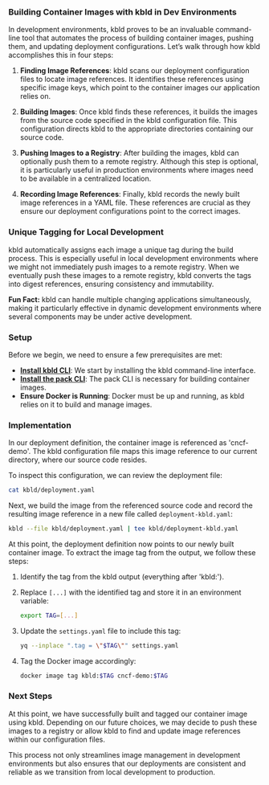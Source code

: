 ### **Building Container Images with kbld in Dev Environments**

In development environments, kbld proves to be an invaluable command-line tool that automates the process of building container images, pushing them, and updating deployment configurations. Let’s walk through how kbld accomplishes this in four steps:

1. **Finding Image References**: kbld scans our deployment configuration files to locate image references. It identifies these references using specific image keys, which point to the container images our application relies on.

2. **Building Images**: Once kbld finds these references, it builds the images from the source code specified in the kbld configuration file. This configuration directs kbld to the appropriate directories containing our source code.

3. **Pushing Images to a Registry**: After building the images, kbld can optionally push them to a remote registry. Although this step is optional, it is particularly useful in production environments where images need to be available in a centralized location.

4. **Recording Image References**: Finally, kbld records the newly built image references in a YAML file. These references are crucial as they ensure our deployment configurations point to the correct images.

### **Unique Tagging for Local Development**

kbld automatically assigns each image a unique tag during the build process. This is especially useful in local development environments where we might not immediately push images to a remote registry. When we eventually push these images to a remote registry, kbld converts the tags into digest references, ensuring consistency and immutability.

**Fun Fact:** kbld can handle multiple changing applications simultaneously, making it particularly effective in dynamic development environments where several components may be under active development.

### **Setup**

Before we begin, we need to ensure a few prerequisites are met:

- **[Install kbld CLI](https://carvel.dev/kbld/docs/v0.36.0/install/)**: We start by installing the kbld command-line interface.
- **[Install the pack CLI](https://buildpacks.io/docs/tools/pack/#pack-cli)**: The pack CLI is necessary for building container images.
- **Ensure Docker is Running**: Docker must be up and running, as kbld relies on it to build and manage images.

### **Implementation**

In our deployment definition, the container image is referenced as 'cncf-demo'. The kbld configuration file maps this image reference to our current directory, where our source code resides.

To inspect this configuration, we can review the deployment file:

```bash
cat kbld/deployment.yaml
```

Next, we build the image from the referenced source code and record the resulting image reference in a new file called `deployment-kbld.yaml`:

```bash
kbld --file kbld/deployment.yaml | tee kbld/deployment-kbld.yaml
```

At this point, the deployment definition now points to our newly built container image. To extract the image tag from the output, we follow these steps:

1. Identify the tag from the kbld output (everything after 'kbld:').
2. Replace `[...]` with the identified tag and store it in an environment variable:

   ```bash
   export TAG=[...]
   ```

3. Update the `settings.yaml` file to include this tag:

   ```bash
   yq --inplace ".tag = \"$TAG\"" settings.yaml
   ```

4. Tag the Docker image accordingly:

   ```bash
   docker image tag kbld:$TAG cncf-demo:$TAG
   ```

### **Next Steps**

At this point, we have successfully built and tagged our container image using kbld. Depending on our future choices, we may decide to push these images to a registry or allow kbld to find and update image references within our configuration files.

This process not only streamlines image management in development environments but also ensures that our deployments are consistent and reliable as we transition from local development to production.